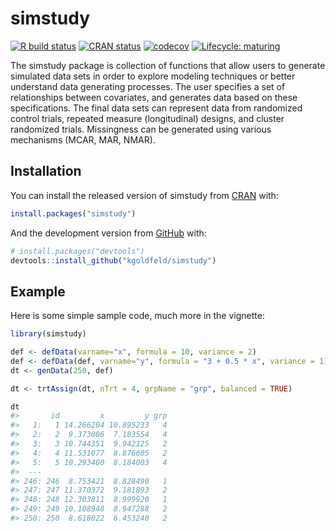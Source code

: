 
<!-- README.md is generated from README.Rmd. Please edit that file -->

# simstudy

<!-- badges: start -->

[![R build
status](https://github.com/kgoldfeld/simstudy/workflows/R-CMD-check/badge.svg?branch=restructure)](https://github.com/kgoldfeld/simstudy/actions)
[![CRAN
status](https://www.r-pkg.org/badges/version/simstudy)](https://CRAN.R-project.org/package=simstudy)
[![codecov](https://codecov.io/gh/kgoldfeld/simstudy/branch/restructure/graph/badge.svg)](https://codecov.io/gh/kgoldfeld/simstudy)
[![Lifecycle:
maturing](https://img.shields.io/badge/lifecycle-maturing-blue.svg)](https://www.tidyverse.org/lifecycle/#maturing)
<!-- badges: end -->

The simstudy package is collection of functions that allow users to
generate simulated data sets in order to explore modeling techniques or
better understand data generating processes. The user specifies a set of
relationships between covariates, and generates data based on these
specifications. The final data sets can represent data from randomized
control trials, repeated measure (longitudinal) designs, and cluster
randomized trials. Missingness can be generated using various mechanisms
(MCAR, MAR, NMAR).

## Installation

You can install the released version of simstudy from
[CRAN](https://CRAN.R-project.org) with:

``` r
install.packages("simstudy")
```

And the development version from [GitHub](https://github.com/) with:

``` r
# install.packages("devtools")
devtools::install_github("kgoldfeld/simstudy")
```

## Example

Here is some simple sample code, much more in the vignette:

``` r
library(simstudy)

def <- defData(varname="x", formula = 10, variance = 2)
def <- defData(def, varname="y", formula = "3 + 0.5 * x", variance = 1)
dt <- genData(250, def)

dt <- trtAssign(dt, nTrt = 4, grpName = "grp", balanced = TRUE)

dt
#>       id         x         y grp
#>   1:   1 14.266204 10.895233   4
#>   2:   2  9.373006  7.183554   4
#>   3:   3 10.744351  9.942125   2
#>   4:   4 11.531077  8.876605   2
#>   5:   5 10.293400  8.184003   4
#>  ---                            
#> 246: 246  8.753421  8.828490   1
#> 247: 247 11.370372  9.181893   2
#> 248: 248 12.303811  8.999920   1
#> 249: 249 10.108948  8.947288   2
#> 250: 250  8.618022  6.453240   2
```
